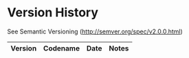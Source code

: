 # Version History

See Semantic Versioning (http://semver.org/spec/v2.0.0.html)

|Version|Codename|Date|Notes|
|---|---|---|---|

